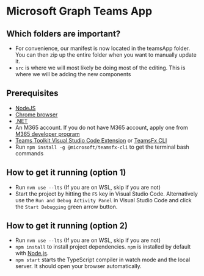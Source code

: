 # Microsoft Graph Teams App

## Which folders are important?
* For convenience, our manifest is now located in the teamsApp folder. You can then zip up the entire folder when you want to manually update it.
* `src` is where we will most likely be doing most of the editing. This is where we will be adding the new components

## Prerequisites

- [NodeJS](https://nodejs.org/en/)
- [Chrome browser](https://www.google.com/intl/en_ca/chrome/)
- [.NET](https://docs.microsoft.com/en-us/dotnet/core/install/linux-ubuntu#2010-)
- An M365 account. If you do not have M365 account, apply one from [M365 developer program](https://developer.microsoft.com/en-us/microsoft-365/dev-program)
- [Teams Toolkit Visual Studio Code Extension](https://aka.ms/teams-toolkit) or [TeamsFx CLI](https://aka.ms/teamsfx-cli)
- Run `npm install -g @microsoft/teamsfx-cli` to get the terminal bash commands

## How to get it running (option 1)

* Run `nvm use --lts` (If you are on WSL, skip if you are not)
* Start the project by hitting the `F5` key in Visual Studio Code. Alternatively use the `Run and Debug Activity Panel` in Visual Studio Code and click the `Start Debugging` green arrow button.

## How to get it running (option 2)

* Run `nvm use --lts` (If you are on WSL, skip if you are not)
* `npm install` to install project dependencies. `npm` is installed by default with [Node.js](https://nodejs.org/).
* `npm start` starts the TypeScript compiler in watch mode and the local server. It should open your browser automatically.


